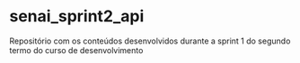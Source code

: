# senai_sprint2_api
Repositório com os conteúdos desenvolvidos durante a sprint 1 do segundo termo do curso de desenvolvimento
